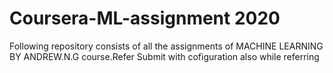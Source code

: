 # Coursera-ML-assignment 2020
Following repository consists of all the assignments of MACHINE LEARNING BY ANDREW.N.G course.Refer Submit with cofiguration also while referring
